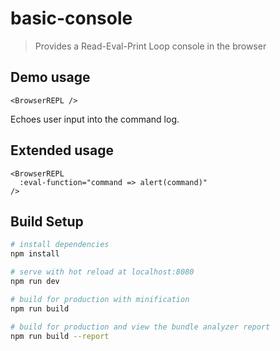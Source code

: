 # basic-console

>Provides a Read-Eval-Print Loop console in the browser

## Demo usage

``` vue
<BrowserREPL />
```

Echoes user input into the command log.

## Extended usage

``` vue
<BrowserREPL
  :eval-function="command => alert(command)"
/>
```



## Build Setup

``` bash
# install dependencies
npm install

# serve with hot reload at localhost:8080
npm run dev

# build for production with minification
npm run build

# build for production and view the bundle analyzer report
npm run build --report
```
